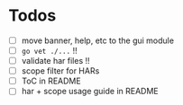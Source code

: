 # Todos
- [ ] move banner, help, etc to the gui module
- [ ] `go vet ./...` !!
- [ ] validate har files !!
- [ ] scope filter for HARs
- [ ] ToC in README
- [ ] har + scope usage guide in README
